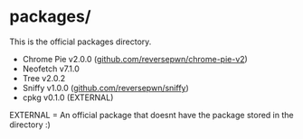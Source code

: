 # packages/
This is the official packages directory.
- Chrome Pie v2.0.0 ([github.com/reversepwn/chrome-pie-v2](https://github.com/reversepwn/chrome-pie-v2))
- Neofetch v7.1.0
- Tree v2.0.2
- Sniffy v1.0.0 ([github.com/reversepwn/sniffy](https://github.com/reversepwn/sniffy))
- cpkg v0.1.0 (EXTERNAL)

EXTERNAL = An official package that doesnt have the package stored in the directory :)
